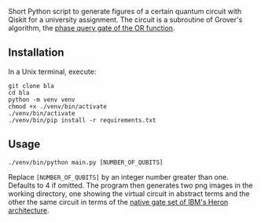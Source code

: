 Short Python script to generate figures of a certain quantum circuit with Qiskit for a university assignment. The circuit is a subroutine of Grover's algorithm, the [phase query gate of the OR function](https://learning.quantum.ibm.com/course/fundamentals-of-quantum-algorithms/grovers-algorithm#phase-query-gates).

## Installation

In a Unix terminal, execute:

```
git clone bla
cd bla
python -m venv venv
chmod +x ./venv/bin/activate
./venv/bin/activate
./venv/bin/pip install -r requirements.txt
```

## Usage

```
./venv/bin/python main.py [NUMBER_OF_QUBITS]
```

Replace `[NUMBER_OF_QUBITS]` by an integer number greater than one. Defaults to 4 if omitted. The program then generates two png images in the working directory, one showing the virtual circuit in abstract terms and the other the same circuit in terms of the [native gate set of IBM's Heron architecture](https://docs.quantum.ibm.com/guides/native-gates#heron).
